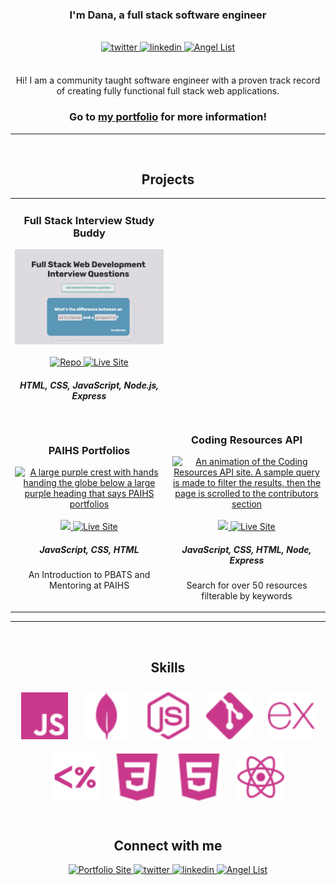
<!-- <div align="center">
<img src="githublogo.png" align="center" style="width: 100%" />
</div> -->

### <div align="center">I'm Dana, a full stack software engineer</div>

<br>

<div align="center">
<!-- <a href="https://danathedev.netlify.app/"> -->
<!-- <img src="https://img.shields.io/badge/Portfolio-C9388B?style=for-the-badge" alt="Portfolio Site" style="margin-bottom: 5px;" /> -->
</a>
<a href="https://twitter.com/danamitecoder">
<img src="https://img.shields.io/badge/twitter-C9388B?acee.svg?&style=for-the-badge&logo=twitter&logoColor=white" alt="twitter" style="margin-bottom: 5px;" />
</a>
<a href="https://linkedin.com/in/danalee1">
<img src="https://img.shields.io/badge/linkedin-C9388B?E77B5.svg?&style=for-the-badge&logo=linkedin&logoColor=white" alt="linkedin" style="margin-bottom: 5px;" />
</a>  
<a href="https://angel.co/u/danamitecoder">
<img src="https://img.shields.io/badge/AngelList-C9388B?E77B5.svg?&style=for-the-badge&logo=AngelList&logoColor=white" alt="Angel List" style="margin-bottom: 5px;" />
</a>  
</div>

<br/>

<p align="center">Hi! I am a community taught software engineer with a proven track record of creating fully functional full stack web applications.  </p>

### <div align="center">Go to <a href="https://danathedev.netlify.app/">my portfolio</a> for more information!</div>

---

<br>

<!-- PROJECTS -->

<h2 align="center" color="white">Projects</h2>
<div align="center">
	<table>
	 <tr width="100%"> 
		<!--project 1 -->
			<!-- <td width="50%">
				<h3 align="center" color="white">100 Hours Project</h2>
				<div align="center" > 
					<a href=" ">
						<img src="" />
					</a>
					<br>
					<br>
					<div> -->
                        <!--repo --> 
						<!-- <a href=''>
							<img src="" alt=""/>
						</a>   -->
                        <!--live site --> 
						<!-- <a href="">
							<img src="" alt="Live Site"/>
						</a>	
					</div>
					<h5>JavaScript, CSS, Node, Express, Pug, MongoDB, Mongoose, Cloudinary</h5>
					<p></p>
				</div> -->
		<!--project 2 -->		
		<div align="center"> 
			<td width="50%">
                <h3 align="center" color="white">Full Stack Interview Study Buddy</h2>
                <div align="center" > 
                    <a href="https://full-stack-interview-prep.up.railway.app/">
                        <img src="Images/Interview.png" />
                    </a>
                    <br>
                    <br>
                    <div>
                        <!--repo -->
                         <a href='https://github.com/the-api-administration/interview-question-api'>
                            <img src="https://img.shields.io/badge/Repo-lightgrey?style=for-the-badge&logo=github" alt="Repo"/>
                        </a>  
                        <!-- live site --> 
                        <a href="https://full-stack-interview-prep.up.railway.app/">
                            <img src="https://img.shields.io/badge/-live_site-green?style=for-the-badge&color=C9388B" alt="Live Site"/>
                        </a>    
                    </div>
                    <h5>HTML, CSS, JavaScript, Node.js, Express</h5>
                    <p></p>
                </div>  
            </td>
		</div>
	 </tr>
			<!--project 3 -->
			<td width="50%">
				<h3 align="center" color="white">PAIHS Portfolios</h2>
				<div align="center" > 
					<a href="https://paihsportfolios.netlify.app/">
						<img src="https://user-images.githubusercontent.com/78604367/190449712-5d834ec4-354c-4a35-953b-47ff17f5c5b1.png" alt="A large purple crest with hands handing the globe below a large purple heading that says PAIHS portfolios" />
					</a>
					<br>
					<br>
					<div>
                        <!--repo --> 
						<a href='https://github.com/20jasper/PAIHS-portfolio-page' alt="GitHub Repo">
							<img src="https://img.shields.io/badge/Repo-lightgrey?style=for-the-badge&logo=github"/>
						</a>  
                        <!--live site --> 
						<a href="https://paihsportfolios.netlify.app/">
							<img src="https://img.shields.io/badge/-live_site-green?style=for-the-badge&color=C9388B" alt="Live Site"/>
						</a>	
					</div>
					<h5>JavaScript, CSS, HTML</h5>
					<p>An Introduction to PBATS and Mentoring at PAIHS</p>
				</div>
			</td>
			<!--project 4 -->
			<td width="50%">
				<h3 align="center" color="white">Coding Resources API</h2>
				<div align="center" > 
					<a href="https://coding-resources-api.up.railway.app/">
						<img src="https://user-images.githubusercontent.com/78604367/194408678-20f933d1-448d-44a4-bdad-91a04498e7d2.gif" alt="An animation of the Coding Resources API site. A sample query is made to filter the results, then the page is scrolled to the contributors section" />
					</a>
					<br>
					<br>
					<div>
                        <!--repo --> 
						<a href='https://github.com/the-api-administration/coding-resources-api' alt="GitHub Repo">
							<img src="https://img.shields.io/badge/Repo-lightgrey?style=for-the-badge&logo=github"/>
						</a>  
                        <!--live site --> 
						<a href="https://coding-resources-api.up.railway.app/">
							<img src="https://img.shields.io/badge/-live_site-green?style=for-the-badge&color=C9388B" alt="Live Site"/>
						</a>	
					</div>
					<h5>JavaScript, CSS, HTML, Node, Express</h5>
					<p>Search for over 50 resources filterable by keywords</p>
				</div>
	</table>
</div>

---

<br>
<div align="center"> 

## Skills
<div align="center">  
	<img style="margin: 10px" src="svg-icons/javascript.svg" alt="JavaScript" height="75" />  
	<img style="margin: 10px" src="svg-icons/mongoDB.svg" alt="MongoDB" height="75" />  
	<img style="margin: 10px" src="svg-icons/nodejs.svg" alt="Node.js" height="75" />  
	<img style="margin: 10px" src="svg-icons/git.svg" alt="Git" height="75" />   
	<img style="margin: 10px" src="svg-icons/express.svg" alt="Express.js" height="75" />  
	<img style="margin: 10px" src="svg-icons/EJS.svg" alt="EJS.js" height="75" />  
	<img style="margin: 10px" src="svg-icons/CSS3.svg" alt="CSS3" height="75" />  
	<img style="margin: 10px" src="svg-icons/HTML5.svg" alt="HTML5" height="75" />  
	<img style="margin: 10px" src="svg-icons/react.svg" alt="React" height="75" />  
</div>
</div>

<br/>

<div align="center">

## Connect with me

<a href="https://danathedev.netlify.app/">
<img src="https://img.shields.io/badge/Portfolio-C9388B?style=for-the-badge" alt="Portfolio Site" style="margin-bottom: 5px;" />
</a>
<a href="https://twitter.com/danamitecoder">
<img src="https://img.shields.io/badge/twitter-C9388B?acee.svg?&style=for-the-badge&logo=twitter&logoColor=white" alt="twitter" style="margin-bottom: 5px;" />
</a>
<a href="https://linkedin.com/in/danalee1">
<img src="https://img.shields.io/badge/linkedin-C9388B?E77B5.svg?&style=for-the-badge&logo=linkedin&logoColor=white" alt="linkedin" style="margin-bottom: 5px;" />
</a>  
<a href="https://angel.co/u/danamitecoder">
<img src="https://img.shields.io/badge/AngelList-C9388B?E77B5.svg?&style=for-the-badge&logo=AngelList&logoColor=white" alt="Angel List" style="margin-bottom: 5px;" />
</a>  
</div>




<!--<div align="center">
<img src="https://rishavanand.github.io/static/images/greetings.gif" align="center" style="width: 100%" />
</div>  
  
### <div align="center">I'm Dana, a full-stack freelance developer 🚀</div>  
  <br>
- 🔭 I’m currently learning the MERN stack
  
- ❓ Ask me about anything related to MERN stack and related technologies  
  
- ⚡ Fun fact: I use tabs over spaces  
  
<br/>  

## My Skill Set  
<table><tr><td valign="top" width="50%">



### Frontend  
<div align="center">  
<img style="margin: 10px" src="https://profilinator.rishav.dev/skills-assets/react-original-wordmark.svg" alt="React" height="50" />  
<img style="margin: 10px" src="https://profilinator.rishav.dev/skills-assets/html5-original-wordmark.svg" alt="HTML5" height="50" />  
<img style="margin: 10px" src="https://profilinator.rishav.dev/skills-assets/javascript-original.svg" alt="JavaScript" height="50" />  
<img style="margin: 10px" src="https://profilinator.rishav.dev/skills-assets/css3-original-wordmark.svg" alt="CSS3" height="50" />  
</div>

</td><td valign="top" width="50%">


### Backend  
<div align="center">  
<img style="margin: 10px" src="https://profilinator.rishav.dev/skills-assets/javascript-original.svg" alt="JavaScript" height="50" />  
<img style="margin: 10px" src="https://profilinator.rishav.dev/skills-assets/mongodb-original-wordmark.svg" alt="MongoDB" height="50" />  
<img style="margin: 10px" src="https://profilinator.rishav.dev/skills-assets/nodejs-original-wordmark.svg" alt="Node.js" height="50" />  
<img style="margin: 10px" src="https://profilinator.rishav.dev/skills-assets/git-scm-icon.svg" alt="Git" height="50" />  
<img style="margin: 10px" src="https://profilinator.rishav.dev/skills-assets/gnu_bash-icon.svg" alt="Bash" height="50" />  
<img style="margin: 10px" src="https://profilinator.rishav.dev/skills-assets/express-original-wordmark.svg" alt="Express.js" height="50" />  
<img style="margin: 10px" src="https://profilinator.rishav.dev/skills-assets/postgresql-original-wordmark.svg" alt="PostgreSQL" height="50" />  
</div>

</td></tr></table>  

## Connect with me  
<div align="center">
<a href="https://github.com/danamitecoder" target="_blank">
<img src=https://img.shields.io/badge/github-%2324292e.svg?&style=for-the-badge&logo=github&logoColor=white alt=github style="margin-bottom: 5px;" />
</a>
<a href="https://twitter.com/danamitecoder" target="_blank">
<img src=https://img.shields.io/badge/twitter-%2300acee.svg?&style=for-the-badge&logo=twitter&logoColor=white alt=twitter style="margin-bottom: 5px;" />
</a>
<a href="https://linkedin.com/in/danalee1" target="_blank">
<img src=https://img.shields.io/badge/linkedin-%231E77B5.svg?&style=for-the-badge&logo=linkedin&logoColor=white alt=linkedin style="margin-bottom: 5px;" />
</a>
<a href="https://instagram.com/danaesque" target="_blank">
<img src=https://img.shields.io/badge/instagram-%23000000.svg?&style=for-the-badge&logo=instagram&logoColor=white alt=instagram style="margin-bottom: 5px;" />
</a>  
</div>  
  

<br/>  


## Github Stats  
<div align="center"><img src="https://github-readme-stats.vercel.app/api?username=danamitecoder&show_icons=true&count_private=true&hide_border=true" align="center" /></div> 
-->
